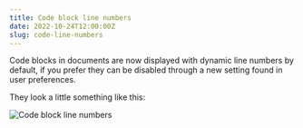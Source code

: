 ```yaml
---
title: Code block line numbers
date: 2022-10-24T12:00:00Z
slug: code-line-numbers
---
```


Code blocks in documents are now displayed with dynamic line numbers by default, if you prefer they can be disabled through a new setting found in user preferences.

They look a little something like this:

![Code block line numbers](/images/code-line-numbers.png)
